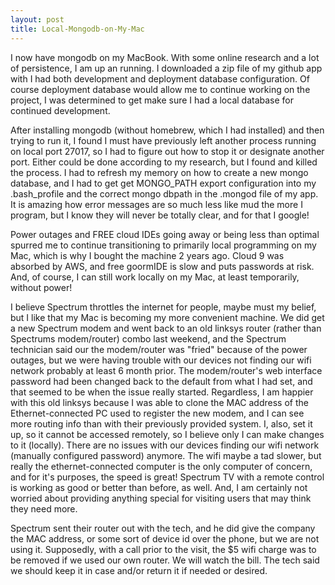 ```yaml
---
layout: post
title: Local-Mongodb-on-My-Mac
---
```


I now have mongodb on my MacBook. With some online research and a lot of persistence, I am up an running. I downloaded a zip file
of my github app with I had both development and deployment database configuration. Of course deployment database would allow me to continue working on the project, I was determined to get make sure I had a local database for continued development. 

After installing mongodb (without homebrew, which I had installed) and then trying to run it, I found I must have previously left another process running on local port 27017, so I had to figure out how to stop it or designate another port. Either could be done according to my research, but I found and killed the process. I had to refresh my memory on how to create a new mongo database, and I had to get get MONGO_PATH export configuration into my .bash_profile and the correct mongo dbpath in the .mongod file of my app. It is amazing how error messages are so much less like mud the more I program, but I know they will never be totally clear, and for that I google!

Power outages and FREE cloud IDEs going away or being less than optimal spurred me to continue transitioning to primarily local programming on my Mac, which is why I bought the machine 2 years ago. Cloud 9 was absorbed by AWS, and free goormIDE is slow and
puts passwords at risk. And, of course, I can still work locally on my Mac, at least temporarily, without power!

I believe Spectrum throttles the internet for people, maybe must my belief, but I like that my Mac is becoming my more convenient 
machine. We did get a new Spectrum modem and went back to an old linksys router (rather than Spectrums modem/router) combo last weekend, and the Spectrum technician said our the modem/router was "fried" because of the power outages, but we were having trouble with our devices not finding our wifi network probably at least 6 month prior. The modem/router's web interface password had been changed back to the default from what I had set, and that seemed to be when the issue really started. Regardless, I am happier with this old linksys because I was able to clone the MAC address of the Ethernet-connected PC used to register the new modem, and I can see more routing info than with their previously provided system. I, also, set it up, so it cannot be accessed remotely, so I believe only I can make changes to it (locally). There are no issues with our devices finding our wifi network (manually configured password) anymore. The wifi maybe a tad slower, but really the ethernet-connected computer is the only computer of concern, and for it's purposes, the speed is great! Spectrum TV with a remote control is working as good or better than before, as well. And, I am
certainly not worried about providing anything special for visiting users that may think they need more.

Spectrum sent their router out with the tech, and he did give the company the MAC address, or some sort of device id over the phone, but we are not using it. Supposedly, with a call prior to the visit, the $5 wifi charge was to be removed if we used our own router. We will watch the bill. The tech said we should keep it in case and/or return it if needed or desired.
